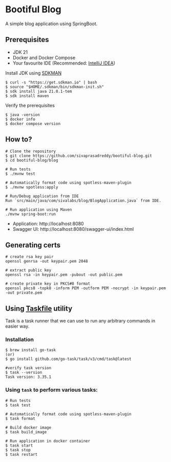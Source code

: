 # Bootiful Blog

A simple blog application using SpringBoot.

## Prerequisites
* JDK 21
* Docker and Docker Compose
* Your favourite IDE (Recommended: [IntelliJ IDEA](https://www.jetbrains.com/idea/))

Install JDK using [SDKMAN](https://sdkman.io/)

```shell
$ curl -s "https://get.sdkman.io" | bash
$ source "$HOME/.sdkman/bin/sdkman-init.sh"
$ sdk install java 21.0.1-tem
$ sdk install maven
```

Verify the prerequisites

```shell
$ java -version
$ docker info
$ docker compose version
```

## How to?

```shell
# Clone the repository
$ git clone https://github.com/sivaprasadreddy/bootiful-blog.git
$ cd bootiful-blog/blog

# Run tests
$ ./mvnw test

# Automatically format code using spotless-maven-plugin
$ ./mvnw spotless:apply

# Run/Debug application from IDE
Run `src/main/java/com/sivalabs/blog/BlogApplication.java` from IDE.

# Run application using Maven
./mvnw spring-boot:run
```

* Application: http://localhost:8080
* Swagger UI: http://localhost:8080/swagger-ui/index.html

## Generating certs

```shell
# create rsa key pair
openssl genrsa -out keypair.pem 2048

# extract public key
openssl rsa -in keypair.pem -pubout -out public.pem

# create private key in PKCS#8 format
openssl pkcs8 -topk8 -inform PEM -outform PEM -nocrypt -in keypair.pem -out private.pem
```

## Using [Taskfile](https://taskfile.dev/) utility
Task is a task runner that we can use to run any arbitrary commands in easier way.

### Installation

```shell
$ brew install go-task
(or)
$ go install github.com/go-task/task/v3/cmd/task@latest

#verify task version
$ task --version
Task version: 3.35.1
```

### Using `task` to perform various tasks:

```shell
# Run tests
$ task test

# Automatically format code using spotless-maven-plugin
$ task format

# Build docker image
$ task build_image

# Run application in docker container
$ task start
$ task stop
$ task restart
```
